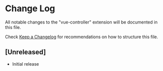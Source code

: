 # Change Log

All notable changes to the "vue-controller" extension will be documented in this file.

Check [Keep a Changelog](http://keepachangelog.com/) for recommendations on how to structure this file.

## [Unreleased]

- Initial release